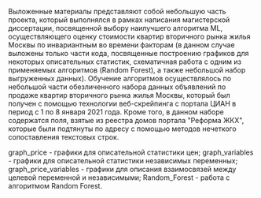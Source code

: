 Выложенные материалы представляют собой небольшую часть проекта, который выполнялся в рамках написания магистерской диссертации, посвященной выбору наилучшего алгоритма ML, осуществляющего оценку стоимости квартир вторичного рынка жилья Москвы по инвариантным во времени факторам (в данном случае выложены только части кода, посвященные построению графиков для некоторых описательных статистик, схематичная работа с одним из применяемых алгоритмов (Random Forest), а также небольшой набор выгруженных данных). 
Обучение алгоритмов осуществлялось по небольшой части обезличенного набора данных объявлений по продаже квартир вторичного рынка жилья Москвы, который был получен с помощью технологии веб-скрейпинга с портала ЦИАН в период с 1 по 8 января 2021 года. Кроме того, в данном наборе содержатся поля, взятые из реестра домов портала "Реформа ЖКХ", которые были подтянуты по адресу с помощью методов нечеткого сопоставления текстовых строк.

graph_price - графики для описательной статистики цен;
graph_variables - графики для описательной статистики независимых переменных;
graph_price_variables - графики для описания взаимосвязей между целевой переменной и независимыми;
Random_Forest - работа с алгоритмом Random Forest.
